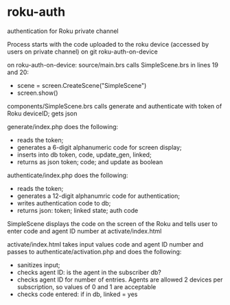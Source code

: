 # roku-auth
authentication for Roku private channel

Process starts with the code uploaded to the roku device (accessed by users on private channel) on git roku-auth-on-device

on roku-auth-on-device: 
source/main.brs calls SimpleScene.brs in lines 19 and 20:
* scene = screen.CreateScene("SimpleScene")
* screen.show()
  
components/SimpleScene.brs calls generate and authenticate with token of Roku deviceID; gets json  
  
generate/index.php does the following: 
* reads the token; 
* generates a 6-digit alphanumeric code for screen display; 
* inserts into db token, code, update_gen, linked; 
* returns as json token; code; and update as boolean

authenticate/index.php does the following: 
* reads the token; 
* generates a 12-digit alphanumric code for authentication;
* writes authentication code to db;
* returns json: token; linked state; auth code
  
SimpleScene displays the code on the screen of the Roku and tells user to enter code and agent ID number at activate/index.html

activate/index.html takes input values code and agent ID number and passes to authenticate/activation.php and does the following:
* sanitizes input;
* checks agent ID: is the agent in the subscriber db? 
* checks agent ID for number of entries. Agents are allowed 2 devices per subscription, so values of 0 and 1 are acceptable
* checks code entered: if in db, linked = yes  
